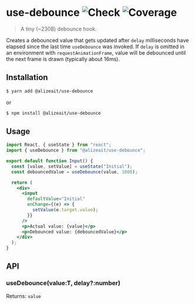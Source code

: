# use-debounce ![Check](https://github.com/alizeait/use-debounce/workflows/Check/badge.svg) ![Coverage](https://img.shields.io/codecov/c/github/alizeait/use-debounce)

> A tiny (~230B) debounce hook.

Creates a debounced value that gets updated after `delay` milliseconds have
elapsed since the last time `useDebounce` was invoked.
If `delay` is omitted in an environment with `requestAnimationFrame`, value will be debounced until the
next frame is drawn (typically about 16ms).

## Installation

```bash
$ yarn add @alizeait/use-debounce
```

or

```bash
$ npm install @alizeait/use-debounce
```

## Usage

```jsx
import React, { useState } from "react";
import { useDebounce } from "@alizeait/use-debounce";

export default function Input() {
  const [value, setValue] = useState("Initial");
  const debouncedValue = useDebounce(value, 1000);

  return (
    <div>
      <input
        defaultValue="Initial"
        onChange={(e) => {
          setValue(e.target.value);
        }}
      />
      <p>Actual value: {value}</p>
      <p>Debounced value: {debouncedValue}</p>
    </div>
  );
}
```

## API

### useDebounce<T>(value:T, delay?:number)

Returns: `value`
